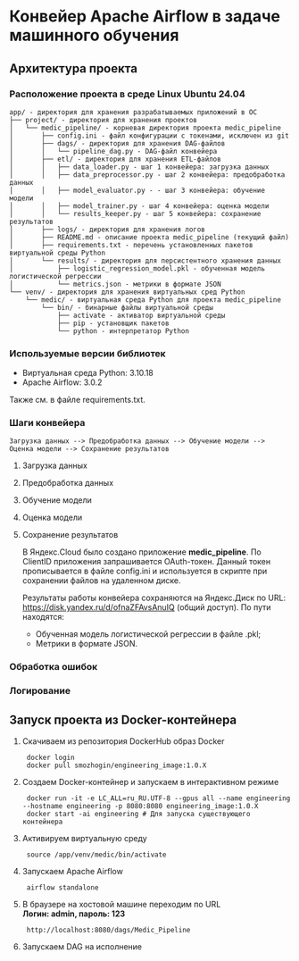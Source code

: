 # Конвейер Apache Airflow в задаче машинного обучения

## Архитектура проекта

### Расположение проекта в среде Linux Ubuntu 24.04

    app/ - директория для хранения разрабатываемых приложений в ОС
    ├── project/ - директория для хранения проектов
    │   └── medic_pipeline/ - корневая директория проекта medic_pipeline
    │       ├── config.ini - файл конфигурации с токенами, исключен из git
    │       ├── dags/ - директория для хранения DAG-файлов
    │       │   └── pipeline_dag.py - DAG-файл конвейера
    │       ├── etl/ - директория для хранения ETL-файлов
    │       │   ├── data_loader.py - шаг 1 конвейера: загрузка данных
    │       │   ├── data_preprocessor.py - шаг 2 конвейера: предобработка данных
    │       │   ├── model_evaluator.py - - шаг 3 конвейера: обучение модели
    │       │   ├── model_trainer.py - шаг 4 конвейера: оценка модели
    │       │   └── results_keeper.py - шаг 5 конвейера: сохранение результатов
    │       ├── logs/ - директория для хранения логов
    │       ├── README.md - описание проекта medic_pipeline (текущий файл)
    │       ├── requirements.txt - перечень установленных пакетов виртуальной среды Python
    │       └── results/ - директория для персистентного хранения данных
    │           ├── logistic_regression_model.pkl - обученная модель логистической регрессии
    │           └── metrics.json - метрики в формате JSON
    └── venv/ - директория для хранения виртуальных сред Python
        └── medic/ - виртуальная среда Python для проекта medic_pipeline
            └── bin/ - бинарные файлы виртуальной среды
                ├── activate - активатор виртуальной среды
                ├── pip - установщик пакетов
                └── python - интерпретатор Python

### Используемые версии библиотек

- Виртуальная среда Python: 3.10.18
- Apache Airflow: 3.0.2

Также см. в файле requirements.txt.

### Шаги конвейера

    Загрузка данных --> Предобработка данных --> Обучение модели --> Оценка модели --> Сохранение результатов

1. Загрузка данных
2. Предобработка данных
3. Обучение модели
4. Оценка модели
5. Сохранение результатов

   В Яндекс.Cloud было создано приложение **medic_pipeline**. По ClientID приложения запрашивается OAuth-токен. Данный токен прописывается в файле config.ini и используется в скрипте при сохранении файлов на удаленном диске.

   Результаты работы конвейера сохраняются на Яндекс.Диск по URL: https://disk.yandex.ru/d/ofnaZFAvsAnuIQ (общий доступ). По пути находятся:

   - Обученная модель логистической регрессии в файле .pkl;
   - Метрики в формате JSON.

### Обработка ошибок

### Логирование

## Запуск проекта из Docker-контейнера
1. Скачиваем из репозитория DockerHub образ Docker

        docker login
        docker pull smozhogin/engineering_image:1.0.X
2. Создаем Docker-контейнер и запускаем в интерактивном режиме

        docker run -it -e LC_ALL=ru_RU.UTF-8 --gpus all --name engineering --hostname engineering -p 8080:8080 engineering_image:1.0.X
        docker start -ai engineering # Для запуска существующего контейнера
3. Активируем виртуальную среду

        source /app/venv/medic/bin/activate
4. Запускаем Apache Airflow

        airflow standalone
5. В браузере на хостовой машине переходим по URL  
   **Логин: admin, пароль: 123**

        http://localhost:8080/dags/Medic_Pipeline
6. Запускаем DAG на исполнение
